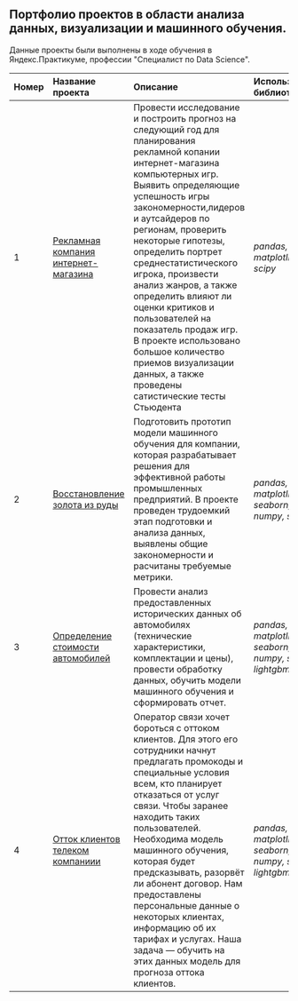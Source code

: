 ## Портфолио проектов в области анализа данных, визуализации и машинного обучения.

Данные проекты были выполнены в ходе обучения в Яндекс.Практикуме, профессии "Специалист по Data Science".

| Номер | Название проекта | Описание | Используемые библиотеки | 
| :----------------------| :---------------------- | :---------------------- | :---------------------- |
| 1 | [Рекламная компания интернет-магазина](Project_1_Advertising_company) |  Провести исследование и построить прогноз на следующий год для планирования рекламной копании интернет-магазина компьютерных игр.  Выявить определяющие успешность игры закономерности,лидеров и аутсайдеров по регионам, проверить некоторые гипотезы, определить портрет среднестатистического игрока, произвести анализ жанров, а также определить влияют ли оценки критиков и пользователей на показатель продаж игр. В проекте использовано большое количество приемов визуализации данных, а также проведены сатистические тесты Стьюдента| *pandas, matplotlib, scipy* |
| 2 | [Восстановление золота из руды](Project_2_Gold_industry) |  Подготовить прототип модели машинного обучения для компании, которая разрабатывает решения для эффективной работы промышленных предприятий. В проекте проведен трудоемкий этап подготовки и анализа данных, выявлены общие закономерности и расчитаны требуемые метрики.| *pandas, matplotlib, seaborn, numpy, sklearn* |
| 3 | [Определение стоимости автомобилей](Project_3_Car_prices) |  Провести анализ предоставленных исторических данных об автомобилях (технические характеристики, комплектации и цены), провести обработку данных, обучить модели машинного обучения и сформировать отчет.| *pandas, matplotlib, seaborn, numpy, sklearn, lightgbm* |
| 4 | [Отток клиентов телеком компаниии](Project_4_Telecom) | Оператор связи хочет бороться с оттоком клиентов. Для этого его сотрудники начнут предлагать промокоды и специальные условия всем, кто планирует отказаться от услуг связи. Чтобы заранее находить таких пользователей. Необходима модель машинного обучения, которая будет предсказывать, разорвёт ли абонент договор. Нам предоставлены  персональные данные о некоторых клиентах, информацию об их тарифах и услугах. Наша задача — обучить на этих данных модель для прогноза оттока клиентов.| *pandas, matplotlib, seaborn, numpy, sklearn, lightgbm* |


